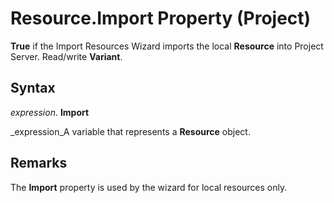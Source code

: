 
# Resource.Import Property (Project)

 **True** if the Import Resources Wizard imports the local **Resource** into Project Server. Read/write **Variant**.


## Syntax

 _expression_. **Import**

 _expression_A variable that represents a  **Resource** object.


## Remarks

The  **Import** property is used by the wizard for local resources only.

